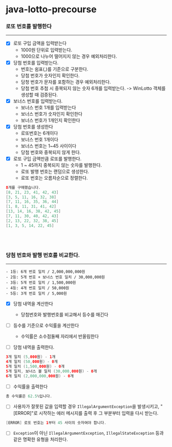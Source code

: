 # java-lotto-precourse

### 로또 번호를 발행한다

---

- [x]  로또 구입 금액을 입력받는다
    - 1000원 단위로 입력받는다.
    - 1000으로 나누어 떨어지지 않는 경우 예외처리한다.
- [x]  당첨 번호를 입력받는다.
    - 번호는 쉼표(,)를 기준으로 구분한다.
    - 당첨 번호가 숫자인지 확인한다.
    - 담청 번호가 문자를 포함하는 경우 예외처리한다.
    - 당첨 번호 추첨 시 중복되지 않는 숫자 6개를 입력받는다. -> WinLotto 객체를 생성할 때 검증된다.
- [x]  보너스 번호를 입력받는다.
    - 보너스 번호 1개를 입력받는다
    - 보너스 번호가 숫자인지 확인한다
    - 보너스 번호가 1개인지 확인한다
- [x] 당첨 번호를 생성한다
   - 로또번호는 6개이다
   - 보너스 번호 1개이다
   - 보너스 번호는 1~45 사이이다
   - 당첨 번호와 중복되지 않게 한다.
- [x]  로또 구입 금액만큼 로또를 발행한다.
   - 1 ~ 45까지 중복되지 않는 숫자를 발행한다.
   - 로또 발행 번호는 랜덤으로 생성한다.
   - 로또 번호는 오름차순으로 정렬한다.

```java
8개를 구매했습니다.
[8, 21, 23, 41, 42, 43] 
[3, 5, 11, 16, 32, 38] 
[7, 11, 16, 35, 36, 44] 
[1, 8, 11, 31, 41, 42] 
[13, 14, 16, 38, 42, 45] 
[7, 11, 30, 40, 42, 43] 
[2, 13, 22, 32, 38, 45] 
[1, 3, 5, 14, 22, 45]
```

</br>
</br>

### 당첨 번호와 발행 번호를 비교한다.

---

    - 1등: 6개 번호 일치 / 2,000,000,000원
    - 2등: 5개 번호 + 보너스 번호 일치 / 30,000,000원
    - 3등: 5개 번호 일치 / 1,500,000원
    - 4등: 4개 번호 일치 / 50,000원
    - 5등: 3개 번호 일치 / 5,000원

- [x]  당첨 내역을 계산한다
    - 당첨번호와 발행번호를 비교해서 등수를 매긴다

- [ ]  등수를 기준으로 수익률을 계산한다
    - 수익률은 소수점둘째 자리에서 반올림한다

- [ ] 당첨 내역을 출력한다.
```java
3개 일치 (5,000원) - 1개
4개 일치 (50,000원) - 0개
5개 일치 (1,500,000원) - 0개
5개 일치, 보너스 볼 일치 (30,000,000원) - 0개
6개 일치 (2,000,000,000원) - 0개
```


- [ ] 수익률을 출력한다
```java
총 수익률은 62.5%입니다.
```

- [ ]  사용자가 잘못된 값을 입력할 경우 `IllegalArgumentException`을 발생시키고, "[ERROR]"로 시작하는 에러 메시지를 출력 후 그 부분부터 입력을 다시 받는다.

```java
[ERROR] 로또 번호는 1부터 45 사이의 숫자여야 합니다.
```

- [ ]  `Exception`이 아닌 `IllegalArgumentException`, `IllegalStateException` 등과 같은 명확한 유형을 처리한다.
